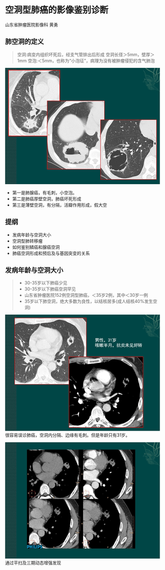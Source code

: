 # 空洞型肺癌的影像鉴别诊断
山东省肿瘤医院影像科 黄勇
## 肺空洞的定义
> 空洞:病变内组织坏死后，经支气管排出后形成
> 空洞长径＞5mm，壁厚＞1mm
> 空泡:＜5mm，也称为“小泡征”，病理为没有被肿瘤侵犯的含气肺泡


![](./_image/2017-03-31-23-03-53.jpg)
- 第一是肺腺癌，有毛刺，小空泡。
- 第二是肺癌厚壁空洞，肺癌坏死形成
- 第三是薄壁空洞，有分隔，活瓣作用形成，假大空

## 提纲
- 发病年龄与空洞大小
- 空洞型肺转移瘤
- 如何鉴别鳞癌和腺癌空洞
- 肺癌空洞形成和预后及与基因突变的关系

## 发病年龄与空洞大小
> - 30-35岁以下肺癌少见
>-  30-35岁以下肺癌空洞罕见
> - 山东省肿瘤医院152例空洞型肺癌，＜35岁2例，其中＜30岁一例
> - 35岁以下肺空洞，绝大多数为良性，以结核居多(成人结核40%发生空洞)

![](./_image/2017-03-31-23-17-09.jpg)
很容易误诊肺癌，空洞内分隔、边缘有毛刺。但是年龄只有31岁。

![](./_image/2017-03-31-23-20-29.jpg)
通过平扫及三期动态增强发现

